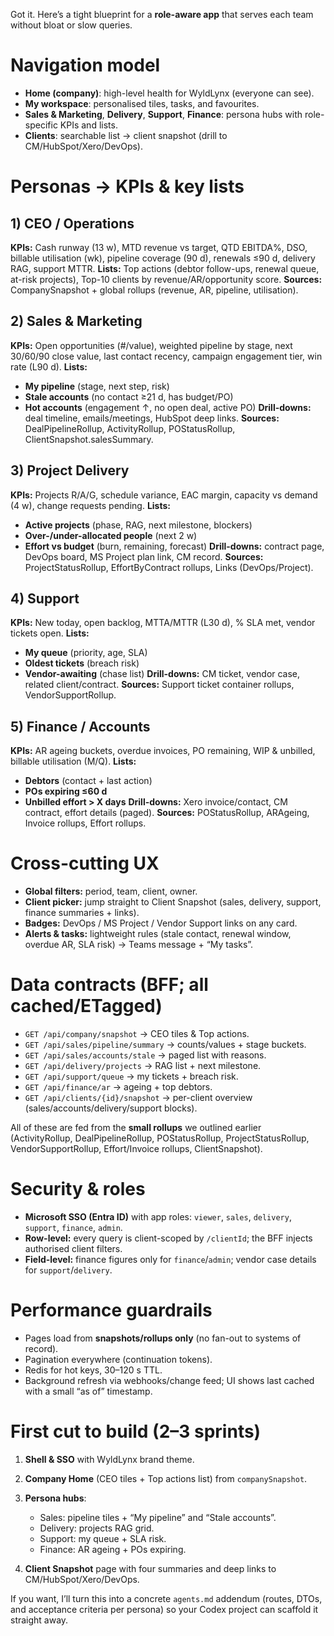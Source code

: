 Got it. Here’s a tight blueprint for a **role-aware app** that serves each team without bloat or slow queries.

# Navigation model

* **Home (company)**: high-level health for WyldLynx (everyone can see).
* **My workspace**: personalised tiles, tasks, and favourites.
* **Sales & Marketing**, **Delivery**, **Support**, **Finance**: persona hubs with role-specific KPIs and lists.
* **Clients**: searchable list → client snapshot (drill to CM/HubSpot/Xero/DevOps).

# Personas → KPIs & key lists

## 1) CEO / Operations

**KPIs:** Cash runway (13 w), MTD revenue vs target, QTD EBITDA%, DSO, billable utilisation (wk), pipeline coverage (90 d), renewals ≤90 d, delivery RAG, support MTTR.
**Lists:** Top actions (debtor follow-ups, renewal queue, at-risk projects), Top-10 clients by revenue/AR/opportunity score.
**Sources:** CompanySnapshot + global rollups (revenue, AR, pipeline, utilisation).

## 2) Sales & Marketing

**KPIs:** Open opportunities (#/value), weighted pipeline by stage, next 30/60/90 close value, last contact recency, campaign engagement tier, win rate (L90 d).
**Lists:**

* **My pipeline** (stage, next step, risk)
* **Stale accounts** (no contact ≥21 d, has budget/PO)
* **Hot accounts** (engagement ↑, no open deal, active PO)
  **Drill-downs:** deal timeline, emails/meetings, HubSpot deep links.
  **Sources:** DealPipelineRollup, ActivityRollup, POStatusRollup, ClientSnapshot.salesSummary.

## 3) Project Delivery

**KPIs:** Projects R/A/G, schedule variance, EAC margin, capacity vs demand (4 w), change requests pending.
**Lists:**

* **Active projects** (phase, RAG, next milestone, blockers)
* **Over-/under-allocated people** (next 2 w)
* **Effort vs budget** (burn, remaining, forecast)
  **Drill-downs:** contract page, DevOps board, MS Project plan link, CM record.
  **Sources:** ProjectStatusRollup, EffortByContract rollups, Links (DevOps/Project).

## 4) Support

**KPIs:** New today, open backlog, MTTA/MTTR (L30 d), % SLA met, vendor tickets open.
**Lists:**

* **My queue** (priority, age, SLA)
* **Oldest tickets** (breach risk)
* **Vendor-awaiting** (chase list)
  **Drill-downs:** CM ticket, vendor case, related client/contract.
  **Sources:** Support ticket container rollups, VendorSupportRollup.

## 5) Finance / Accounts

**KPIs:** AR ageing buckets, overdue invoices, PO remaining, WIP & unbilled, billable utilisation (M/Q).
**Lists:**

* **Debtors** (contact + last action)
* **POs expiring ≤60 d**
* **Unbilled effort > X days**
  **Drill-downs:** Xero invoice/contact, CM contract, effort details (paged).
  **Sources:** POStatusRollup, ARAgeing, Invoice rollups, Effort rollups.

# Cross-cutting UX

* **Global filters:** period, team, client, owner.
* **Client picker:** jump straight to Client Snapshot (sales, delivery, support, finance summaries + links).
* **Badges:** DevOps / MS Project / Vendor Support links on any card.
* **Alerts & tasks:** lightweight rules (stale contact, renewal window, overdue AR, SLA risk) → Teams message + “My tasks”.

# Data contracts (BFF; all cached/ETagged)

* `GET /api/company/snapshot` → CEO tiles & Top actions.
* `GET /api/sales/pipeline/summary` → counts/values + stage buckets.
* `GET /api/sales/accounts/stale` → paged list with reasons.
* `GET /api/delivery/projects` → RAG list + next milestone.
* `GET /api/support/queue` → my tickets + breach risk.
* `GET /api/finance/ar` → ageing + top debtors.
* `GET /api/clients/{id}/snapshot` → per-client overview (sales/accounts/delivery/support blocks).

All of these are fed from the **small rollups** we outlined earlier (ActivityRollup, DealPipelineRollup, POStatusRollup, ProjectStatusRollup, VendorSupportRollup, Effort/Invoice rollups, ClientSnapshot).

# Security & roles

* **Microsoft SSO (Entra ID)** with app roles: `viewer`, `sales`, `delivery`, `support`, `finance`, `admin`.
* **Row-level:** every query is client-scoped by `/clientId`; the BFF injects authorised client filters.
* **Field-level:** finance figures only for `finance`/`admin`; vendor case details for `support`/`delivery`.

# Performance guardrails

* Pages load from **snapshots/rollups only** (no fan-out to systems of record).
* Pagination everywhere (continuation tokens).
* Redis for hot keys, 30–120 s TTL.
* Background refresh via webhooks/change feed; UI shows last cached with a small “as of” timestamp.

# First cut to build (2–3 sprints)

1. **Shell & SSO** with WyldLynx brand theme.
2. **Company Home** (CEO tiles + Top actions list) from `companySnapshot`.
3. **Persona hubs**:

   * Sales: pipeline tiles + “My pipeline” and “Stale accounts”.
   * Delivery: projects RAG grid.
   * Support: my queue + SLA risk.
   * Finance: AR ageing + POs expiring.
4. **Client Snapshot** page with four summaries and deep links to CM/HubSpot/Xero/DevOps.

If you want, I’ll turn this into a concrete `agents.md` addendum (routes, DTOs, and acceptance criteria per persona) so your Codex project can scaffold it straight away.
